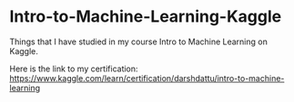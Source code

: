 # Intro-to-Machine-Learning-Kaggle
Things that I have studied in my course Intro to Machine Learning on Kaggle.

Here is the link to my certification: https://www.kaggle.com/learn/certification/darshdattu/intro-to-machine-learning
